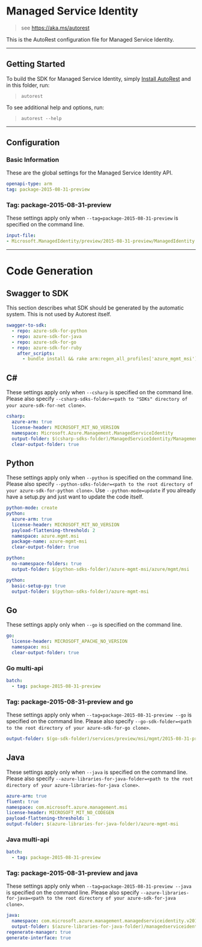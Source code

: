 # Managed Service Identity
> see https://aka.ms/autorest

This is the AutoRest configuration file for Managed Service Identity.

---
## Getting Started
To build the SDK for Managed Service Identity, simply [Install AutoRest](https://aka.ms/autorest/install) and in this folder, run:

> `autorest`

To see additional help and options, run:

> `autorest --help`
---

## Configuration


### Basic Information
These are the global settings for the Managed Service Identity API.

``` yaml
openapi-type: arm
tag: package-2015-08-31-preview
```


### Tag: package-2015-08-31-preview

These settings apply only when `--tag=package-2015-08-31-preview` is specified on the command line.

``` yaml $(tag) == 'package-2015-08-31-preview'
input-file:
- Microsoft.ManagedIdentity/preview/2015-08-31-preview/ManagedIdentity.json
```

---
# Code Generation


## Swagger to SDK

This section describes what SDK should be generated by the automatic system.
This is not used by Autorest itself.

``` yaml $(swagger-to-sdk)
swagger-to-sdk:
  - repo: azure-sdk-for-python
  - repo: azure-sdk-for-java
  - repo: azure-sdk-for-go
  - repo: azure-sdk-for-ruby
    after_scripts:
      - bundle install && rake arm:regen_all_profiles['azure_mgmt_msi']
```


## C#

These settings apply only when `--csharp` is specified on the command line.
Please also specify `--csharp-sdks-folder=<path to "SDKs" directory of your azure-sdk-for-net clone>`.

``` yaml $(csharp)
csharp:
  azure-arm: true
  license-header: MICROSOFT_MIT_NO_VERSION
  namespace: Microsoft.Azure.Management.ManagedServiceIdentity
  output-folder: $(csharp-sdks-folder)/ManagedServiceIdentity/Management.ManagedServiceIdentity/Generated
  clear-output-folder: true
```

## Python

These settings apply only when `--python` is specified on the command line.
Please also specify `--python-sdks-folder=<path to the root directory of your azure-sdk-for-python clone>`.
Use `--python-mode=update` if you already have a setup.py and just want to update the code itself.

``` yaml $(python)
python-mode: create
python:
  azure-arm: true
  license-header: MICROSOFT_MIT_NO_VERSION
  payload-flattening-threshold: 2
  namespace: azure.mgmt.msi
  package-name: azure-mgmt-msi
  clear-output-folder: true
```
``` yaml $(python) && $(python-mode) == 'update'
python:
  no-namespace-folders: true
  output-folder: $(python-sdks-folder)/azure-mgmt-msi/azure/mgmt/msi
```
``` yaml $(python) && $(python-mode) == 'create'
python:
  basic-setup-py: true
  output-folder: $(python-sdks-folder)/azure-mgmt-msi
```

## Go

These settings apply only when `--go` is specified on the command line.

``` yaml $(go)
go:
  license-header: MICROSOFT_APACHE_NO_VERSION
  namespace: msi
  clear-output-folder: true
```

### Go multi-api

``` yaml $(go) && $(multiapi)
batch:
  - tag: package-2015-08-31-preview
```

### Tag: package-2015-08-31-preview and go

These settings apply only when `--tag=package-2015-08-31-preview --go` is specified on the command line.
Please also specify `--go-sdk-folder=<path to the root directory of your azure-sdk-for-go clone>`.

``` yaml $(tag) == 'package-2015-08-31-preview' && $(go)
output-folder: $(go-sdk-folder)/services/preview/msi/mgmt/2015-08-31-preview/msi
```


## Java

These settings apply only when `--java` is specified on the command line.
Please also specify `--azure-libraries-for-java-folder=<path to the root directory of your azure-libraries-for-java clone>`.

``` yaml $(java)
azure-arm: true
fluent: true
namespace: com.microsoft.azure.management.msi
license-header: MICROSOFT_MIT_NO_CODEGEN
payload-flattening-threshold: 1
output-folder: $(azure-libraries-for-java-folder)/azure-mgmt-msi
```

### Java multi-api

``` yaml $(java) && $(multiapi)
batch:
  - tag: package-2015-08-31-preview
```

### Tag: package-2015-08-31-preview and java

These settings apply only when `--tag=package-2015-08-31-preview --java` is specified on the command line.
Please also specify `--azure-libraries-for-java=<path to the root directory of your azure-sdk-for-java clone>`.

``` yaml $(tag) == 'package-2015-08-31-preview' && $(java) && $(multiapi)
java:
  namespace: com.microsoft.azure.management.managedserviceidentity.v2015_08_31_preview
  output-folder: $(azure-libraries-for-java-folder)/managedserviceidentity/resource-manager/v2015_08_31_preview
regenerate-manager: true
generate-interface: true
```


